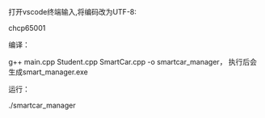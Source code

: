 打开vscode终端输入,将编码改为UTF-8:

chcp65001

编译：

g++ main.cpp Student.cpp SmartCar.cpp -o smartcar_manager，
执行后会生成smart_manager.exe

运行：

./smartcar_manager
